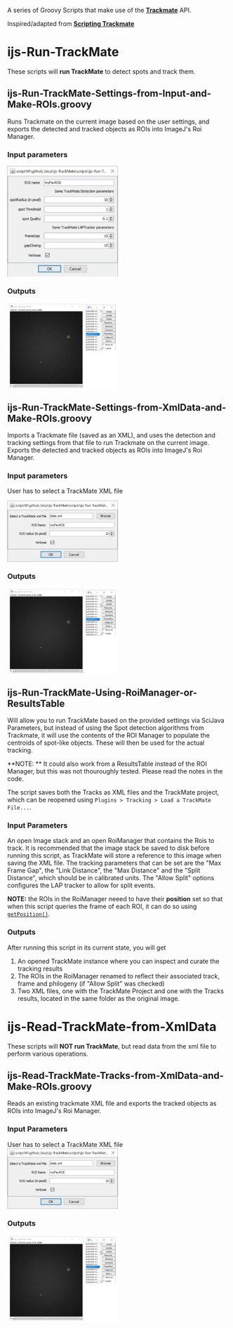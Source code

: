 
A series of Groovy Scripts that make use of the [**Trackmate**]( https://imagej.net/TrackMate ) API.

Inspired/adapted from [**Scripting Trackmate**](https://imagej.net/Scripting_TrackMate)

# ijs-Run-TrackMate

These scripts will **run TrackMate** to detect spots and track them.

## ijs-Run-TrackMate-Settings-from-Input-and-Make-ROIs.groovy

Runs Trackmate on the current image based on the user settings, and exports the detected and tracked objects as ROIs into ImageJ's Roi Manager.

### Input parameters
<img src="https://github.com/BIOP/ijs-TrackMate/blob/legacy-v6/images/1-Input-settings-to-run-TrackMate.jpg" title="Input settings" width="50%" align="center">

### Outputs
<img src="https://github.com/BIOP/ijs-TrackMate/blob/legacy-v6/images/1-Results.PNG" title="Results" width="50%" align="center">

## ijs-Run-TrackMate-Settings-from-XmlData-and-Make-ROIs.groovy

Imports a Trackmate file (saved as an XML), and uses the detection and tracking settings from that file to run Trackmate on the current image. Exports the detected and tracked objects as ROIs into ImageJ's Roi Manager.

### Input parameters
User has to select a TrackMate XML file

<img src="https://github.com/BIOP/ijs-TrackMate/blob/legacy-v6/images/2-SelectXml.jpg" title="Select xml file" width="50%" align="center">

### Outputs
<img src="https://github.com/BIOP/ijs-TrackMate/blob/legacy-v6/images/1-Results.PNG" title="Results" width="50%" align="center">

## ijs-Run-TrackMate-Using-RoiManager-or-ResultsTable

Will allow you to run TrackMate based on the provided settings via SciJava Parameters, but instead of using the Spot detection algorithms from Trackmate, it will use the contents of the ROI Manager to populate the centroids of spot-like objects. These will then be used for the actual tracking. 

**NOTE: ** It could also work from a ResultsTable instead of the ROI Manager, but this was not thouroughly tested. Please read the notes in the code.

The script saves both the Tracks as XML files and the TrackMate project, which can be reopened using `Plugins > Tracking > Load a TrackMate File...`.

### Input Parameters
An open Image stack and an open RoiManager that contains the Rois to track. It is recommended that the image stack be saved to disk before running this script, as TrackMate will store a reference to this image when saving the XML file.
The tracking parameters that can be set are the "Max Frame Gap", the "Link Distance", the "Max Distance" and the "Split Distance", which should be in calibrated units. The "Allow Split" options configures the LAP tracker to allow for split events. 

**NOTE:** the ROIs in the RoiManager neeed to have their **position** set so that when this script queries the frame of each ROI, it can do so using [`getPosition()`](https://imagej.nih.gov/ij/developer/api/ij/gui/Roi.html#getPosition--).

### Outputs
After running this script in its current state, you will get 
1. An opened TrackMate instance where you can inspect and curate the tracking results
2. The ROIs in the RoiManager renamed to reflect their associated track, frame and philogeny (if "Allow Split" was checked)
3. Two XML files, one with the TrackMate Project and one with the Tracks results, located in the same folder as the original image.

# ijs-Read-TrackMate-from-XmlData  

These scripts will **NOT run TrackMate**, but read data from the xml file to perform various operations.

## ijs-Read-TrackMate-Tracks-from-XmlData-and-Make-ROIs.groovy
 
Reads an existing trackmate XML file and exports the tracked objects as ROIs into ImageJ's Roi Manager.

### Input Parameters
User has to select a TrackMate XML file 
<img src="https://github.com/BIOP/ijs-TrackMate/blob/legacy-v6/images/2-SelectXml.jpg" title="Select xml file" width="50%" align="center">

### Outputs
<img src="https://github.com/BIOP/ijs-TrackMate/blob/legacy-v6/images/1-Results.PNG" title="Results" width="50%" align="center">
